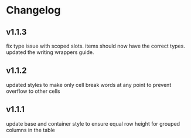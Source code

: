 # Changelog

## v1.1.3

fix type issue with scoped slots. items should now have the correct types.
updated the writing wrappers guide.

## v1.1.2

updated styles to make only cell break words at any point to prevent overflow to other cells

## v1.1.1

update base and container style to ensure equal row height for grouped columns in the table
